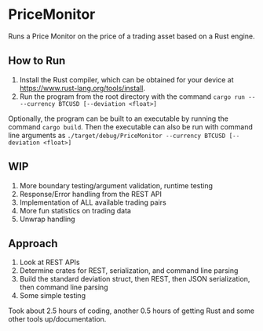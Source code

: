# PriceMonitor

Runs a Price Monitor on the price of a trading asset based on a Rust engine. 

## How to Run
1. Install the Rust compiler, which can be obtained for your device at <https://www.rust-lang.org/tools/install>.
2. Run the program from the root directory with the command `cargo run -- --currency BTCUSD [--deviation <float>]`

Optionally, the program can be built to an executable by running the command `cargo build`. Then the executable can
also be run with command line arguments as `./target/debug/PriceMonitor --currency BTCUSD [--deviation <float>]`

## WIP
1. More boundary testing/argument validation, runtime testing
2. Response/Error handling from the REST API
3. Implementation of ALL available trading pairs
4. More fun statistics on trading data
5. Unwrap handling

## Approach
1. Look at REST APIs
2. Determine crates for REST, serialization, and command line parsing
3. Build the standard deviation struct, then REST, then JSON serialization, then command line parsing
4. Some simple testing

Took about 2.5 hours of coding, another 0.5 hours of getting Rust and some other tools up/documentation.